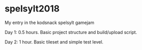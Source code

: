 # spelsylt2018
My entry in the kodsnack spelsylt gamejam

Day 1: 0.5 hours. Basic project structure and build/upload script.

Day 2: 1 hour. Basic tileset and simple test level.
